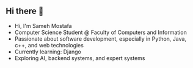 ## Hi there 👋

<!--
**sameh625/sameh625** is a ✨ _special_ ✨ repository because its `README.md` (this file) appears on your GitHub profile.

Here are some ideas to get you started:

- 🔭 I’m currently working on ...
- 🌱 I’m currently learning ...
- 👯 I’m looking to collaborate on ...
- 🤔 I’m looking for help with ...
- 💬 Ask me about ...
- 📫 How to reach me: ...
- 😄 Pronouns: ...
- ⚡ Fun fact: ...
-->

- Hi, I'm Sameh Mostafa
- Computer Science Student @ Faculty of Computers and Information
- Passionate about software development, especially in Python, Java, c++, and web technologies
- Currently learning: Django
- Exploring AI, backend systems, and expert systems

